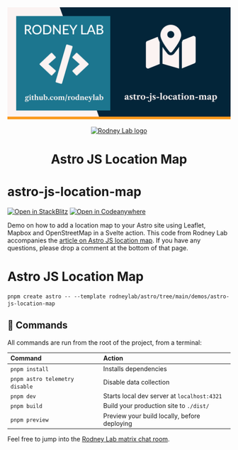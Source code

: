 <img src="../../images/rodneylab-github-astro-js-location-map.png" alt="Rodney Lab astro-js-location-map Github banner">

<p align="center">
  <a aria-label="Open Rodney Lab site" href="https://rodneylab.com" rel="nofollow noopener noreferrer">
    <img alt="Rodney Lab logo" src="https://rodneylab.com/assets/icon.png" width="60" />
  </a>
</p>
<h1 align="center">
  Astro JS Location Map
</h1>

# astro-js-location-map

[![Open in StackBlitz](https://developer.stackblitz.com/img/open_in_stackblitz.svg)](https://stackblitz.com/github/rodneylab/astro/tree/main/demos/astro-js-location-map)
[![Open in Codeanywhere](https://codeanywhere.com/img/open-in-codeanywhere-btn.svg)](https://app.codeanywhere.com/#https://github.com/rodneylab/astro/tree/main/demos/astro-js-location-map)

Demo on how to add a location map to your Astro site using Leaflet, Mapbox and OpenStreetMap in a Svelte action. This code from Rodney Lab accompanies the <a aria-label="Open Rodney Lab blog post on Astro JS Tutorial" href="https://rodneylab.com/astro-js-location-map/">article on Astro JS location map</a>. If you have any questions, please drop a comment at the bottom of that page.

# Astro JS Location Map

```
pnpm create astro -- --template rodneylab/astro/tree/main/demos/astro-js-location-map
```

## 🧞 Commands

All commands are run from the root of the project, from a terminal:

| Command                        | Action                                       |
| :----------------------------- | :------------------------------------------- |
| `pnpm install`                 | Installs dependencies                        |
| `pnpm astro telemetry disable` | Disable data collection                      |
| `pnpm dev`                     | Starts local dev server at `localhost:4321`  |
| `pnpm build`                   | Build your production site to `./dist/`      |
| `pnpm preview`                 | Preview your build locally, before deploying |

Feel free to jump into the [Rodney Lab matrix chat room](https://matrix.to/#/%23rodney:matrix.org).
